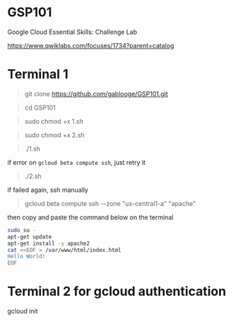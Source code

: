 # GSP101

Google Cloud Essential Skills: Challenge Lab

https://www.qwiklabs.com/focuses/1734?parent=catalog

# Terminal 1
> git clone https://github.com/gablooge/GSP101.git

> cd GSP101

> sudo chmod +x 1.sh

> sudo chmod +x 2.sh

> ./1.sh


if error on `gcloud beta compute ssh`, just retry it 

> ./2.sh


if failed again, ssh manually
> gcloud beta compute ssh --zone "us-central1-a" "apache"

then copy and paste the command below on the terminal

```bash
sudo su -
apt-get update 
apt-get install -y apache2 
cat <<EOF > /var/www/html/index.html
Hello World!
EOF
```

# Terminal 2 for gcloud authentication
gcloud init


